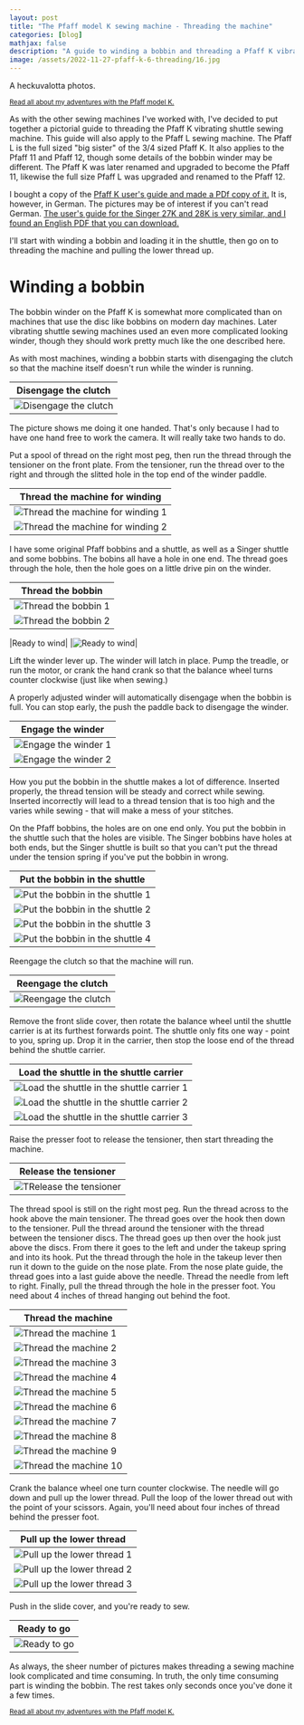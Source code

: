 ```yaml
---
layout: post
title: "The Pfaff model K sewing machine - Threading the machine"
categories: [blog]
mathjax: false
description: "A guide to winding a bobbin and threading a Pfaff K vibrating shuttle sewing machine.  Applies to the Pfaff K and L models, as well as the Pfaff 11 and 12 models.  It is similar to the Singer 28K"
image: /assets/2022-11-27-pfaff-k-6-threading/16.jpg
---
```

A heckuvalotta photos.

<sub>[Read all about my adventures with the Pfaff model K.](pfaff-k-toc)</sub> 

As with the other sewing machines I've worked with, I've decided to put together a pictorial guide to threading the Pfaff K vibrating shuttle sewing machine.  This guide will also apply to the Pfaff L sewing machine.  The Pfaff L is the full sized "big sister" of the 3/4 sized Pfaff K.  It also applies to the Pfaff 11 and Pfaff 12, though some details of the bobbin winder may be different.  The Pfaff K was later renamed and upgraded to become the Pfaff 11, likewise the full size Pfaff L was upgraded and renamed to the Pfaff 12.

I bought a copy of the [Pfaff K user's guide and made a PDf copy of it.](/assets/2022-11-27-pfaff-k-6-threading/Pfaff-K-L-11-12.pdf)  It is, however, in German.  The pictures may be of interest if you can't read German.  [The user's guide for the Singer 27K and 28K is very similar, and I found an English PDF that you can download.](/assets/2022-11-27-pfaff-k-6-threading/27kinsbook.pdf)

I'll start with winding a bobbin and loading it in the shuttle, then go on to threading the machine and pulling the lower thread up.

# Winding a bobbin

The bobbin winder on the Pfaff K is somewhat more complicated than on machines that use the disc like bobbins on modern day machines.  Later vibrating shuttle sewing machines used an even more complicated looking winder, though they should work pretty much like the one described here.

As with most machines, winding a bobbin starts with disengaging the clutch so that the machine itself doesn't run while the winder is running.

|Disengage the clutch|
|--------------------|
|![Disengage the clutch](/assets/2022-11-27-pfaff-k-6-threading/1.jpg)|

The picture shows me doing it one handed.  That's only because I had to have one hand free to work the camera.  It will really take two hands to do.

Put a spool of thread on the right most peg, then run the thread through the tensioner on the front plate.  From the tensioner, run the thread over to the right and through the slitted hole in the top end of the winder paddle.

|Thread the machine for winding|
|------------------------------|
|![Thread the machine for winding 1](/assets/2022-11-27-pfaff-k-6-threading/3.jpg)|
|![Thread the machine for winding 2](/assets/2022-11-27-pfaff-k-6-threading/4.jpg)|

I have some original Pfaff bobbins and a shuttle, as well as a Singer shuttle and some bobbins.  The bobins all have a hole in one end.  The thread goes through the hole, then the hole goes on a little drive pin on the winder.

|Thread the bobbin|
|-----------------|
|![Thread the bobbin 1](/assets/2022-11-27-pfaff-k-6-threading/2.jpg)|
|![Thread the bobbin 2](/assets/2022-11-27-pfaff-k-6-threading/5.jpg)|

|Ready to wind|
|![Ready to wind](/assets/2022-11-27-pfaff-k-6-threading/6.jpg)|

Lift the winder lever up.  The winder will latch in place.  Pump the treadle, or run the motor, or crank the hand crank so that the balance wheel turns counter clockwise (just like when sewing.)

A properly adjusted winder will automatically disengage when the bobbin is full.  You can stop early, the push the paddle back to disengage the winder.

|Engage the winder|
|-----------------|
|![Engage the winder 1](/assets/2022-11-27-pfaff-k-6-threading/7.jpg)|
|![Engage the winder 2](/assets/2022-11-27-pfaff-k-6-threading/8.jpg)|

How you put the bobbin in the shuttle makes a lot of difference.  Inserted properly, the thread tension will be steady and correct while sewing.  Inserted incorrectly will lead to a thread tension that is too high and the varies while sewing - that will make a mess of your stitches.

On the Pfaff bobbins, the holes are on one end only.  You put the bobbin in the shuttle such that the holes are visible.  The Singer bobbins have holes at both ends, but the Singer shuttle is built so that you can't put the thread under the tension spring if you've put the bobbin in wrong.

|Put the bobbin in the shuttle|
|-----------------------------|
|![Put the bobbin in the shuttle 1](/assets/2022-11-27-pfaff-k-6-threading/9.jpg)|
|![Put the bobbin in the shuttle 2](/assets/2022-11-27-pfaff-k-6-threading/10.jpg)|
|![Put the bobbin in the shuttle 3](/assets/2022-11-27-pfaff-k-6-threading/11.jpg)|
|![Put the bobbin in the shuttle 4](/assets/2022-11-27-pfaff-k-6-threading/12.jpg)|


Reengage the clutch so that the machine will run.

|Reengage the clutch|
|-------------------|
|![Reengage the clutch](/assets/2022-11-27-pfaff-k-6-threading/1A.jpg)|

Remove the front slide cover, then rotate the balance wheel until the shuttle carrier is at its furthest forwards point.  The shuttle only fits one way - point to you, spring up.  Drop it in the carrier, then stop the loose end of the thread behind the shuttle carrier.

|Load the shuttle in the shuttle carrier|
|----------------------------|
|![Load the shuttle in the shuttle carrier 1](/assets/2022-11-27-pfaff-k-6-threading/13.jpg)|
|![Load the shuttle in the shuttle carrier 2](/assets/2022-11-27-pfaff-k-6-threading/14.jpg)|
|![Load the shuttle in the shuttle carrier 3](/assets/2022-11-27-pfaff-k-6-threading/15.jpg)|

Raise the presser foot to release the tensioner, then start threading the machine.

|Release the tensioner|
|---------------------|
|![TRelease the tensioner](/assets/2022-11-27-pfaff-k-6-threading/16A.jpg)|

The thread spool is still on the right most peg.  Run the thread across to the hook above the main tensioner.  The thread goes over the hook then down to the tensioner.  Pull the thread around the tensioner with the thread between the tensioner discs.  The thread goes up then over the hook just above the discs.  From there it goes to the left and under the takeup spring and into its hook.  Put the thread through the hole in the takeup lever then run it  down to the guide on the nose plate.  From the nose plate guide, the thread goes into a last guide above the needle.  Thread the needle from left to right.  Finally, pull the thread through the hole in the presser foot.  You need about 4 inches of thread hanging out behind the foot.

|Thread the machine|
|------------------|
|![Thread the machine 1](/assets/2022-11-27-pfaff-k-6-threading/17.jpg)|
|![Thread the machine 2](/assets/2022-11-27-pfaff-k-6-threading/16.jpg)|
|![Thread the machine 3](/assets/2022-11-27-pfaff-k-6-threading/18.jpg)|
|![Thread the machine 4](/assets/2022-11-27-pfaff-k-6-threading/19.jpg)|
|![Thread the machine 5](/assets/2022-11-27-pfaff-k-6-threading/20.jpg)|
|![Thread the machine 6](/assets/2022-11-27-pfaff-k-6-threading/21.jpg)|
|![Thread the machine 7](/assets/2022-11-27-pfaff-k-6-threading/22.jpg)|
|![Thread the machine 8](/assets/2022-11-27-pfaff-k-6-threading/23.jpg)|
|![Thread the machine 9](/assets/2022-11-27-pfaff-k-6-threading/24.jpg)|
|![Thread the machine 10](/assets/2022-11-27-pfaff-k-6-threading/25.jpg)|

Crank the balance wheel one turn counter clockwise.  The needle will go down and pull up the lower thread.  Pull the loop of the lower thread out with the point of your scissors.  Again, you'll need about four inches of thread behind the presser foot.

|Pull up the lower thread|
|------------------------|
|![Pull up the lower thread 1](/assets/2022-11-27-pfaff-k-6-threading/26.jpg)|
|![Pull up the lower thread 2](/assets/2022-11-27-pfaff-k-6-threading/27.jpg)|
|![Pull up the lower thread 3](/assets/2022-11-27-pfaff-k-6-threading/28.jpg)|

Push in the slide cover, and you're ready to sew.

|Ready to go|
|----------|
|![Ready to go](/assets/2022-11-27-pfaff-k-6-threading/29.jpg)|

As always, the sheer number of pictures makes threading a sewing machine look complicated and time consuming.  In truth, the only time consuming part is winding the bobbin.  The rest takes only seconds once you've done it a few times.


<sub>[Read all about my adventures with the Pfaff model K.](pfaff-k-toc)</sub> 
